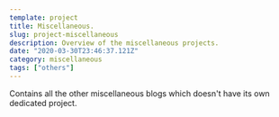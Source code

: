 ```yaml
---
template: project
title: Miscellaneous.
slug: project-miscellaneous
description: Overview of the miscellaneous projects.
date: "2020-03-30T23:46:37.121Z"
category: miscellaneous
tags: ["others"]
---
```


Contains all the other miscellaneous blogs which doesn't have its own dedicated project.
